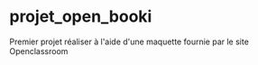
# projet_open_booki
Premier  projet  réaliser à l'aide d'une maquette fournie par le site Openclassroom

